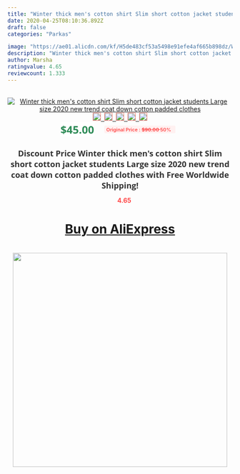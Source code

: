 ```yaml
---
title: "Winter thick men's cotton shirt Slim short cotton jacket students Large size 2020 new trend coat down cotton padded clothes"
date: 2020-04-25T08:10:36.892Z
draft: false
categories: "Parkas"

image: "https://ae01.alicdn.com/kf/H5de483cf53a5498e91efe4af665b898dz/Winter-thick-men-s-cotton-shirt-Slim-short-cotton-jacket-students-Large-size-2020-new-trend.jpg"
description: "Winter thick men's cotton shirt Slim short cotton jacket students Large size 2020 new trend coat down cotton padded clothes"
author: Marsha
ratingvalue: 4.65
reviewcount: 1.333
---
```

<br>
<div style="text-align: center;">
<a href="https://s.click.aliexpress.com/e/_A0LsU5" target="_blank" rel="nofollow noopener noreferrer"><img alt="Winter thick men's cotton shirt Slim short cotton jacket students Large size 2020 new trend coat down cotton padded clothes" class="magnifier-image" src="https://ae01.alicdn.com/kf/H5de483cf53a5498e91efe4af665b898dz/Winter-thick-men-s-cotton-shirt-Slim-short-cotton-jacket-students-Large-size-2020-new-trend.jpg_640x640.jpg">
<br>
<img style="border:1px solid salmon" src="https://ae01.alicdn.com/kf/H5de483cf53a5498e91efe4af665b898dz/Winter-thick-men-s-cotton-shirt-Slim-short-cotton-jacket-students-Large-size-2020-new-trend.jpg_120x120.jpg">&nbsp;&nbsp;<img style="border:1px solid salmon" src="https://ae01.alicdn.com/kf/H4c46720305ad453ab1fea47cab4839aft/Winter-thick-men-s-cotton-shirt-Slim-short-cotton-jacket-students-Large-size-2020-new-trend.jpg_120x120.jpg">&nbsp;&nbsp;<img style="border:1px solid salmon" src="https://ae01.alicdn.com/kf/Hc7c60ff3767b4ed88484a71755ce2bcek/Winter-thick-men-s-cotton-shirt-Slim-short-cotton-jacket-students-Large-size-2020-new-trend.jpg_120x120.jpg">&nbsp;&nbsp;<img style="border:1px solid salmon" src="https://ae01.alicdn.com/kf/H44784eaa103b41d4bdffa17fc6bd18ddE/Winter-thick-men-s-cotton-shirt-Slim-short-cotton-jacket-students-Large-size-2020-new-trend.jpg_120x120.jpg">&nbsp;&nbsp;<img style="border:1px solid salmon" src="https://ae01.alicdn.com/kf/H35f02a93784c428aaf3efbe28bc9105cO/Winter-thick-men-s-cotton-shirt-Slim-short-cotton-jacket-students-Large-size-2020-new-trend.jpg_120x120.jpg"></a></div><br0>
<div style="text-align: center;"><span style="background-color: white; border: 0px; box-sizing: border-box; color: seagreen; display: inline-block; font-family: &quot;open sans&quot; , &quot;arial&quot; , &quot;helvetica&quot; , sans-serif , &quot;heiti&quot;; font-size: 24px; font-stretch: inherit; font-weight: 700; line-height: inherit; margin: 0px 10px 0px 0px; padding: 0px; vertical-align: middle;">$45.00 </span>
<span style="background: rgb(255 , 241 , 241); border-radius: 3px; border: 0px; box-sizing: border-box; color: #ff4747; display: inline-block; font-family: inherit; font-size: 12px; font-stretch: inherit; font-style: inherit; font-variant: inherit; font-weight: 600; line-height: inherit; margin: 0px; padding: 2px 5px; transform: scale(0.9); vertical-align: middle;">Original Price : <b style="text-decoration: line-through;">$90.00 </b> 50%&nbsp;&nbsp;</span></div>
<h1 style="color: #333333; display: inline-block; font-family: &quot;open sans&quot; , &quot;arial&quot; , &quot;helvetica&quot; , sans-serif , &quot;heiti&quot;; font-size: 18px; font-stretch: inherit; font-weight: 700; text-align: center;">Discount Price Winter thick men's cotton shirt Slim short cotton jacket students Large size 2020 new trend coat down cotton padded clothes with Free Worldwide Shipping!</h1>
<div style="color: #ff4747; text-align: center;">
<img src="https://4.bp.blogspot.com/-M0ZcTcb-5uY/XleCXlxnR4I/AAAAAAAAAEc/OrjgMkXV1oMQFaCRZj5HQwOCBcu3w1FegCPcBGAYYCw/s1600/star.png" style="height: 15px;">&nbsp;<b>4.65</b></div>
<div class="button_cont" align="center"><a class="buynow_a" href="https://s.click.aliexpress.com/e/_A0LsU5" target="_blank" rel="nofollow noopener noreferrer"><H1>Buy on AliExpress</H1></a></div><br>
<div class="separator" style="clear: both; text-align: center;">
<img src="https://lh3.googleusercontent.com/-pTy5HemUv9M/XlePHvY0dAI/AAAAAAAAAE4/0nX5iRUoIWY8eMW9Dpxeirr157OZliDIgCLcBGAsYHQ/s1600/badge.gif" width="480">
</div>
